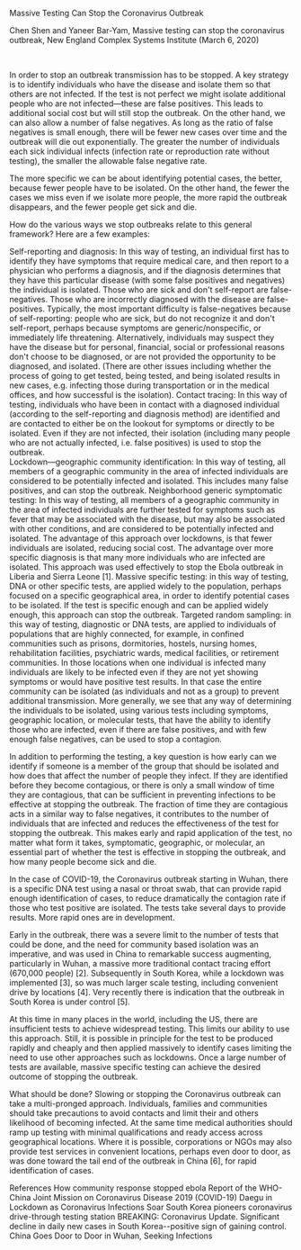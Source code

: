 Massive Testing Can Stop the Coronavirus Outbreak
‍

Chen Shen and Yaneer Bar-Yam, Massive testing can stop the coronavirus outbreak, New England Complex Systems Institute (March 6, 2020)

‍

In order to stop an outbreak transmission has to be stopped. A key strategy is to identify individuals who have the disease and isolate them so that others are not infected. If the test is not perfect we might isolate additional people who are not infected—these are false positives. This leads to additional social cost but will still stop the outbreak. On the other hand, we can also allow a number of false negatives. As long as the ratio of false negatives is small enough, there will be fewer new cases over time and the outbreak will die out exponentially. The greater the number of individuals each sick individual infects (infection rate or reproduction rate without testing), the smaller the allowable false negative rate.

The more specific we can be about identifying potential cases, the better, because fewer people have to be isolated. On the other hand, the fewer the cases we miss even if we isolate more people, the more rapid the outbreak disappears, and the fewer people get sick and die.

How do the various ways we stop outbreaks relate to this general framework? Here are a few examples:

Self-reporting and diagnosis: In this way of testing, an individual first has to identify they have symptoms that require medical care, and then report to a physician who performs a diagnosis, and if the diagnosis determines that they have this particular disease (with some false positives and negatives) the individual is isolated. Those who are sick and don't self-report are false-negatives. Those who are incorrectly diagnosed with the disease are false-positives. Typically, the most important difficulty is false-negatives because of self-reporting: people who are sick, but do not recognize it and don't self-report, perhaps because symptoms are generic/nonspecific, or immediately life threatening. Alternatively, individuals may suspect they have the disease but for personal, financial, social or professional reasons don't choose to be diagnosed, or are not provided the opportunity to be diagnosed, and isolated. (There are other issues including whether the process of going to get tested, being tested, and being isolated results in new cases, e.g. infecting those during transportation or in the medical offices, and how successful is the isolation).
Contact tracing: In this way of testing, individuals who have been in contact with a diagnosed individual (according to the self-reporting and diagnosis method) are identified and are contacted to either be on the lookout for symptoms or directly to be isolated. Even if they are not infected, their isolation (including many people who are not actually infected, i.e. false positives) is used to stop the outbreak.  
Lockdown—geographic community identification: In this way of testing, all members of a geographic community in the area of infected individuals are considered to be potentially infected and isolated. This includes many false positives, and can stop the outbreak.
Neighborhood generic symptomatic testing: In this way of testing, all members of a geographic community in the area of infected individuals are further tested for symptoms such as fever that may be associated with the disease, but may also be associated with other conditions, and are considered to be potentially infected and isolated. The advantage of this approach over lockdowns, is that fewer individuals are isolated, reducing social cost. The advantage over more specific diagnosis is that many more individuals who are infected are isolated. This approach was used effectively to stop the Ebola outbreak in Liberia and Sierra Leone [1].
Massive specific testing: in this way of testing, DNA or other specific tests, are applied widely to the population, perhaps focused on a specific geographical area, in order to identify potential cases to be isolated. If the test is specific enough and can be applied widely enough, this approach can stop the outbreak.
Targeted random sampling: in this way of testing, diagnostic or DNA tests, are applied to individuals of populations that are highly connected, for example, in confined communities such as prisons, dormitories, hostels, nursing homes, rehabilitation facilities, psychiatric wards, medical facilities, or retirement communities. In those locations when one individual is infected many individuals are likely to be infected even if they are not yet showing symptoms or would have positive test results. In that case the entire community can be isolated (as individuals and not as a group) to prevent additional transmission.
More generally, we see that any way of determining the individuals to be isolated, using various tests including symptoms, geographic location, or molecular tests, that have the ability to identify those who are infected, even if there are false positives, and with few enough false negatives, can be used to stop a contagion.

In addition to performing the testing, a key question is how early can we identify if someone is a member of the group that should be isolated and how does that affect the number of people they infect. If they are identified before they become contagious, or there is only a small window of time they are contagious, that can be sufficient in preventing infections to be effective at stopping the outbreak. The fraction of time they are contagious acts in a similar way to false negatives, it contributes to the number of individuals that are infected and reduces the effectiveness of the test for stopping the outbreak. This makes early and rapid application of the test, no matter what form it takes, symptomatic, geographic, or molecular, an essential part of whether the test is effective in stopping the outbreak, and how many people become sick and die.

In the case of COVID-19, the Coronavirus outbreak starting in Wuhan, there is a specific DNA test using a nasal or throat swab, that can provide rapid enough identification of cases, to reduce dramatically the contagion rate if those who test positive are isolated. The tests take several days to provide results. More rapid ones are in development.

Early in the outbreak, there was a severe limit to the number of tests that could be done, and the need for community based isolation was an imperative, and was used in China to remarkable success augmenting, particularly in Wuhan, a massive more traditional contact tracing effort (670,000 people) [2]. Subsequently in South Korea, while a lockdown was implemented [3], so was much larger scale testing, including convenient drive by locations [4]. Very recently there is indication that the outbreak in South Korea is under control [5].

At this time in many places in the world, including the US, there are insufficient tests to achieve widespread testing. This limits our ability to use this approach. Still, it is possible in principle for the test to be produced rapidly and cheaply and then applied massively to identify cases limiting the need to use other approaches such as lockdowns. Once a large number of tests are available, massive specific testing can achieve the desired outcome of stopping the outbreak.

What should be done? Slowing or stopping the Coronavirus outbreak can take a multi-pronged approach. Individuals, families and communities should take precautions to avoid contacts and limit their and others likelihood of becoming infected. At the same time medical authorities should ramp up testing with minimal qualifications and ready access across geographical locations. Where it is possible, corporations or NGOs may also provide test services in convenient locations, perhaps even door to door, as was done toward the tail end of the outbreak in China [6], for rapid identification of cases.

References
How community response stopped ebola
Report of the WHO-China Joint Mission on Coronavirus Disease 2019 (COVID-19)
Daegu in Lockdown as Coronavirus Infections Soar
South Korea pioneers coronavirus drive-through testing station
BREAKING: Coronavirus Update. Significant decline in daily new cases in South Korea--positive sign of gaining control.
China Goes Door to Door in Wuhan, Seeking Infections

